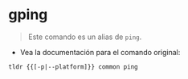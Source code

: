 # gping

> Este comando es un alias de `ping`.

- Vea la documentación para el comando original:

`tldr {{[-p|--platform]}} common ping`
